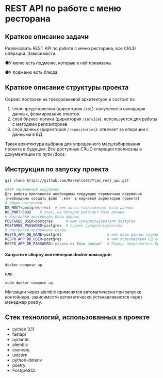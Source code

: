 # REST API по работе с меню ресторана
  
## Краткое описание задачи 
  

Реализовать REST API по работе с меню ресторана, все CRUD операции.
Зависимости:

●У меню есть подменю, которые к ней привязаны.

●У подменю есть блюда.
  
## Краткое описание структуры проекта  
  
Сервис построен на трёхуровневой архитектуре и состоит из:   
1. слой представления (директория `/api`): получение и валидация данных, формирование ответов.  
2. слой бизнес-логики (директория `/service`). используется для работы с методами репозиториев
3. слой данных (директория `/repositories`): отвечает за операции с данными 
   в БД.

Такая архитектура выбрана для упрощенного масштабирования проекта в будущем.
Все доступные CRUD операции прописаны в документации по пути /docs:

     
## Инструкция по запуску проекта  
```bash  
git clone https://github.com/Markello93/Ylab_rest_api.git  
  
#### Переменные окружения  
Для работы приложения необходимы следующие переменные окружения  
(необходимо создать файл `.env` в корневой директории проекта)  
# Общие настройки  
DB_HOST=postgres-rest  # имя хоста (контейнера) базы данных  
DB_PORT=5432    # порт, на котором работает база данных  
# Настройки контейнера базы данных  
POSTGRES_USER=postgres      # имя суперпользователя postgres  
POSTGRES_PASSWORD=postgres  # пароль суперпользователя  
# Настройки приложения cargo  
RESTO_APP_DB_NAME=postgres                     # имя базы данных сервиса  
RESTO_APP_DB_USER=postgres                     # имя пользователя БД сервиса  
RESTO_APP_DB_PASSWORD='пароль от базы данных'  # Пароль пользователя БД  

```  

#### Запустите сборку контейнеров docker командой:
```  
docker-compose up
```
или
```  
sudo docker-compose up
```
Миграции через alembic применятся автоматически при запуске контейнера, зависимости автоматически устанавливаются через менеджер poetry.

## Стек технологий, использованных в проекте  
* python 3.11  
* fastapi  
* pydantic  
* alembic
* asyncpg 
* uvicorn  
* python-dotenv  
* poetry  
* PostgreSQL